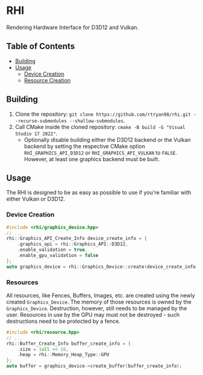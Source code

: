 # RHI
Rendering Hardware Interface for D3D12 and Vulkan.

## Table of Contents
- [Building](#building)
- [Usage](#usage)
    - [Device Creation](#device-creation)
    - [Resource Creation](#resources)

## Building
1. Clone the repository: `git clone https://github.com/rtryan98/rhi.git --recurse-submodules --shallow-submodules`.
2. Call CMake inside the cloned repository: `cmake -B build -G "Visual Studio 17 2022"`.
    - Optionally disable building either the D3D12 backend or the Vulkan backend by setting the respective CMake option `RHI_GRAPHICS_API_D3D12` or `RHI_GRAPHICS_API_VULKAN` to `FALSE`.
    However, at least one graphics backend must be built.

## Usage
The RHI is designed to be as easy as possible to use if you're familiar with either Vulkan or D3D12.

### Device Creation
```cpp
#include <rhi/graphics_device.hpp>
// ...
rhi::Graphics_API_Create_Info device_create_info = {
    .graphics_api = rhi::Graphics_API::D3D12,
    .enable_validation = true,
    .enable_gpu_validation = false
};
auto graphics_device = rhi::Graphics_Device::create(device_create_info);
```

### Resources
All resources, like Fences, Buffers, Images, etc. are created using the newly created `Graphics_Device`.
The memory of those resources is owned by the `Graphics_Device`.
Destruction, however, still needs to be managed by the user.
Resources in use by the GPU may must not be destroyed - such destructions need to be protected by a fence.
```cpp
#include <rhi/resource.hpp>
// ...
rhi::Buffer_Create_Info buffer_create_info = {
    .size = 1ull << 16,
    .heap = rhi::Memory_Heap_Type::GPU
};
auto buffer = graphics_device->create_buffer(buffer_create_info);
```
